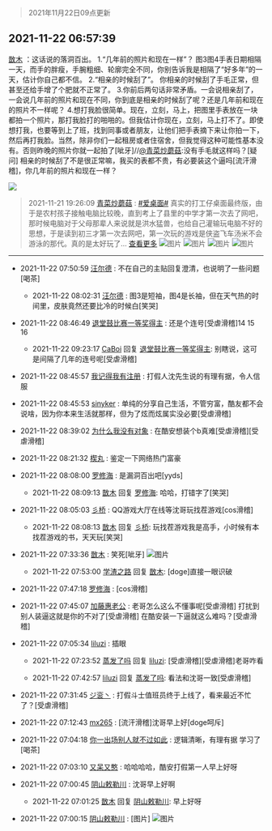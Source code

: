 > 2021年11月22日09点更新
<link rel="stylesheet" href="https://cdn.jsdelivr.net/gh/taotie6/sampleJSON@main/css/photo_show.css">
<meta name="referrer" content="no-referrer" />


 ## 2021-11-22 06:57:39 

 [㪚木](https://www.coolapk.com/feed/31632050?shareKey=ZDIzNzFlYmYyMzNjNjE5YWNmYWI~) ：这话说的落洞百出。
1.“几年前的照片和现在一样”？
图3图4手表日期相隔一天，而手的胖瘦，手腕粗细、轮廓完全不同，你别告诉我是相隔了“好多年”的一天，估计你自己都不信。
2.“相亲的时候刮了”。
你相亲的时候刮了手毛正常，但甚至还给手增了个肥就不正常了。<!--break-->
3.你前后两句话非常矛盾。一会说相亲刮了，一会说几年前的照片和现在不同，你到底是相亲的时候刮了呢？还是几年前和现在的照片不一样呢？
4.想打我脸很简单。现在，立刻，马上，把图里手表放在一块都拍一个照片，那打我脸打的啪啪的。但我估计你现在，立刻，马上打不了。即使想打我，也要等到上了班，找到同事或者朋友，让他们把手表摘下来让你拍一下，然后再打我脸。当然，除非你们一起租房或者住宿舍，但我觉得这种可能性基本没有。否则昨晚的照片你就一起拍了[呲牙]//<a class="feed-link-uname" href="/u/青菜炒蘑菇">@青菜炒蘑菇</a>:没有手毛就这样吗？[疑问] 相亲的时候刮了不是很正常嘛，我买的表都不贵，有必要装这个逼吗[流汗滑稽]，你几年前的照片和现在一样？ 

<div class="album">
<img class="img-item" src="https://image.coolapk.com/feed/2021/0604/09/3142203_cc75c90b_1482_4911@300x300.gif" />
</div>

> 2021-11-21 19:26:09 
> [青菜炒蘑菇](https://www.coolapk.com/feed/31624311?shareKey=YTcwOWYzM2M1ZTBjNjE5YWNmYWI~) : <a class="feed-link-tag" href="/t/爱桌面?type=0">#爱桌面#</a> 真实的打工仔桌面最终版，由于是农村孩子接触电脑比较晚，直到考上了县里的中学才第一次去了网吧，那时候电脑对于父母那辈人来说就是洪水猛兽，也给自己灌输玩电脑不好的思想，于是读到初三才第一次去网吧，第一次玩的游戏是侠盗飞车汤米不会游泳的那代。真的是太好玩了... <a href="">查看更多</a> 
![图片](https://image.coolapk.com/feed/2021/1121/19/10362449_8853c53b_3956_2627_231@3008x2256.jpeg)
![图片](https://image.coolapk.com/feed/2021/1121/19/10362449_f428bfd6_3956_2632_194@1080x1440.jpeg)
![图片](https://image.coolapk.com/feed/2021/1121/19/10362449_5c21d28b_3956_264_433@960x1707.jpeg)
![图片](https://image.coolapk.com/feed/2021/1121/19/10362449_fe6e60d2_3956_2643_558@1440x1920.jpeg)

 ------- 

- 2021-11-22 07:50:59 [汪尔德](uid=1595236) : 不在自己的主贴回复澄清，也说明了一些问题[喝茶] 

    - 2021-11-22 08:02:31 [汪尔德](uid=1595236) : 图3是短袖，图4是长袖，但在天气热的时间里，皮肤竟然还要比冷的时候白[笑哭] 

- 2021-11-22 08:46:49 [退堂鼓比赛一等奖得主](uid=2689677) : 还是个连号[受虐滑稽]14 15 16 

    - 2021-11-22 09:23:17 [CaBoi](uid=3746166) 回复 [退堂鼓比赛一等奖得主](uid=2689677): 别瞎说，这可是间隔了几年的连号呢[受虐滑稽] 

- 2021-11-22 08:45:57 [我记得我有注册](uid=1403833) : 打假人沈先生说的有理有据，令人信服 

- 2021-11-22 08:45:53 [sinyker](uid=684334) : 单纯的分享自己生活，不管穷富，酷友都不会说啥，因为你本来生活就那样，但为了炫而炫属实没必要[受虐滑稽] 

- 2021-11-22 08:39:02 [为什么我没有对象](uid=2236988) : 在酷安想装个b真难[受虐滑稽][受虐滑稽] 

- 2021-11-22 08:21:32 [楔丸](uid=3285568) : 鉴定一下网络热门富豪 

- 2021-11-22 08:08:00 [罗修海](uid=3774701) : 是漏洞百出吧[yyds] 

    - 2021-11-22 08:09:13 [㪚木](uid=1081091) 回复 [罗修海](uid=3774701): 哈哈，打错字了[笑哭] 

- 2021-11-22 08:05:03 [彡桥](uid=3740933) : QQ游戏大厅在线等沈哥玩找茬游戏[cos滑稽] 

    - 2021-11-22 08:08:13 [㪚木](uid=1081091) 回复 [彡桥](uid=3740933): 玩找茬游戏我是高手，小时候有本找茬游戏的书，天天玩[笑哭] 

- 2021-11-22 07:33:36 [㪚木](uid=1081091) : 笑死[呲牙] ![图片](https://image.coolapk.com/feed/2021/1122/07/1081091_c74e8a4c_7615_788_718@1080x2596.png)

    - 2021-11-22 07:53:00 [学渣之路](uid=935369) 回复 [㪚木](uid=1081091): [doge]直接一眼识破 

- 2021-11-22 07:47:18 [罗修海](uid=3774701) : [cos滑稽] 

- 2021-11-22 07:45:07 [加藤惠老公](uid=1266680) : 老哥怎么这么不懂事呢[受虐滑稽]
打扰到别人装逼这就是你的不对了[受虐滑稽]
在酷安装一下逼就这么难吗？[受虐滑稽] 

- 2021-11-22 07:05:34 [liluzi](uid=3499639) : 插眼 

    - 2021-11-22 07:23:52 [蒸发了吗](uid=1621333) 回复 [liluzi](uid=3499639): [受虐滑稽][受虐滑稽]老哥咋看 

    - 2021-11-22 07:42:57 [liluzi](uid=3499639) 回复 [蒸发了吗](uid=1621333): 看法和沈哥一致[受虐滑稽] 

- 2021-11-22 07:31:45 [ジ衮丶](uid=494451) : 打假斗士值班员终于上线了，看来最近不忙了？[受虐滑稽] 

- 2021-11-22 07:12:43 [mx265](uid=1039105) : [流汗滑稽]沈哥早上好[doge呵斥] 

- 2021-11-22 07:04:18 [你一出场别人就不过如此](uid=2538561) : 逻辑清晰，有理有据 学习了[喝茶] 

- 2021-11-22 07:03:10 [又呆又憨](uid=3052954) : 哈哈哈哈，酷安打假第一人早上好呀 

- 2021-11-22 07:00:45 [阴山敕勒川](uid=1028042) : 沈哥早上好啊 

    - 2021-11-22 07:01:25 [㪚木](uid=1081091) 回复 [阴山敕勒川](uid=1028042): 早上好呀 

- 2021-11-22 07:00:15 [阴山敕勒川](uid=1028042) : [图片] ![图片](https://image.coolapk.com/feed/2021/1122/07/1028042_456bc18b_5614_8849_450@187x135.gif)

